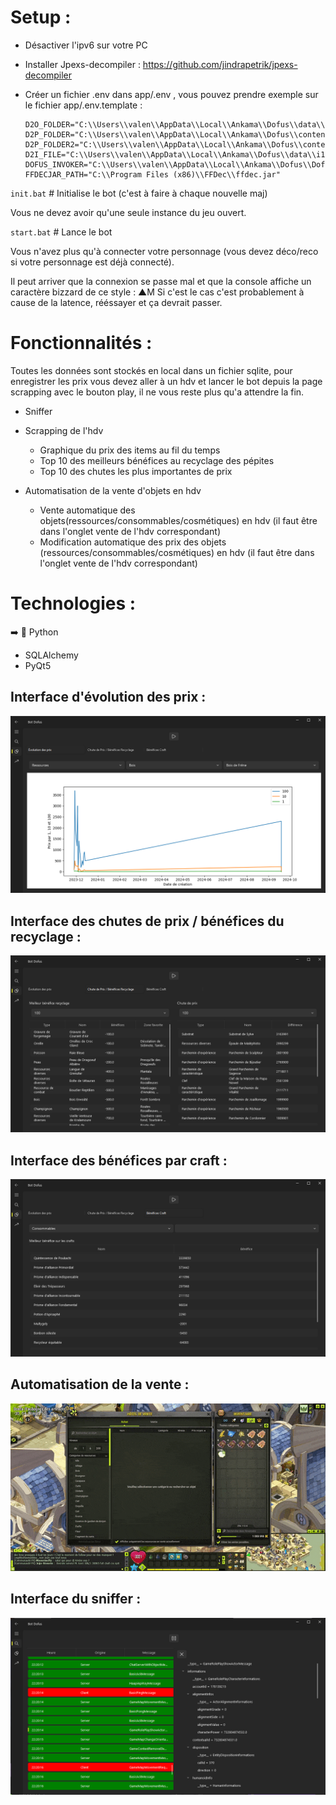 # Setup :

- Désactiver l'ipv6 sur votre PC

- Installer Jpexs-decompiler : https://github.com/jindrapetrik/jpexs-decompiler
- Créer un fichier .env dans app/.env , vous pouvez prendre exemple sur le fichier app/.env.template :
  ```
  D2O_FOLDER="C:\\Users\\valen\\AppData\\Local\\Ankama\\Dofus\\data\\common"
  D2P_FOLDER="C:\\Users\\valen\\AppData\\Local\\Ankama\\Dofus\\content\\gfx\\items"
  D2P_FOLDER2="C:\\Users\\valen\\AppData\\Local\\Ankama\\Dofus\\content\\gfx\\sprites"
  D2I_FILE="C:\\Users\\valen\\AppData\\Local\\Ankama\\Dofus\\data\\i18n\\i18n_fr.d2i"
  DOFUS_INVOKER="C:\\Users\\valen\\AppData\\Local\\Ankama\\Dofus\\DofusInvoker.swf"
  FFDECJAR_PATH="C:\\Program Files (x86)\\FFDec\\ffdec.jar"
  ```

`init.bat` # Initialise le bot (c'est à faire à chaque nouvelle maj)

Vous ne devez avoir qu'une seule instance du jeu ouvert.

`start.bat` # Lance le bot

Vous n'avez plus qu'à connecter votre personnage (vous devez déco/reco si votre personnage est déjà connecté).

Il peut arriver que la connexion se passe mal et que la console affiche un caractère bizzard de ce style : ▲M
Si c'est le cas c'est probablement à cause de la latence, rééssayer et ça devrait passer.

# Fonctionnalités :

Toutes les données sont stockés en local dans un fichier sqlite, pour enregistrer les prix vous devez aller à un hdv et lancer le bot depuis la page scrapping avec le bouton play, il ne vous reste plus qu'a attendre la fin.

- Sniffer

- Scrapping de l'hdv

  - Graphique du prix des items au fil du temps
  - Top 10 des meilleurs bénéfices au recyclage des pépites
  - Top 10 des chutes les plus importantes de prix

- Automatisation de la vente d'objets en hdv
  - Vente automatique des objets(ressources/consommables/cosmétiques) en hdv (il faut être dans l'onglet vente de l'hdv correspondant)
  - Modification automatique des prix des objets (ressources/consommables/cosmétiques) en hdv (il faut être dans l'onglet vente de l'hdv correspondant)

# Technologies :

➡️ 🐍 Python

- SQLAlchemy
- PyQt5

## Interface d'évolution des prix :

![scrapping bot](./docs/screenshots/evolution_price.png)

## Interface des chutes de prix / bénéfices du recyclage :

![scrapping bot](./docs/screenshots/price_drop_recycling.png)

## Interface des bénéfices par craft :

![scaping craft](./docs/screenshots/benefit_craft.png)

## Automatisation de la vente :

![selling bot](./docs/screenshots/selling_bot.gif)

## Interface du sniffer :

![sniffer](./docs/screenshots/sniffer_interface.png)
